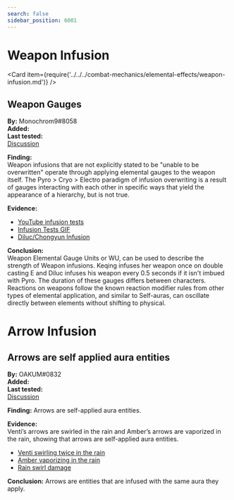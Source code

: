```yaml
---
search: false
sidebar_position: 6001
---
```


# Weapon Infusion

<Card item={require('../../../combat-mechanics/elemental-effects/weapon-infusion.md')} />

## Weapon Gauges

**By:** Monochrom9\#8058  
**Added:** <Version date="2021-06-17" />  
**Last tested:** <VersionHl date="2021-06-17" />  
[Discussion](https://tickets.deeznuts.moe/ticket-archive/attachments_842230647569514516_855295698118901840_transcript-weapon-gauge-theory.html)

**Finding:**  
Weapon infusions that are not explicitly stated to be "unable to be overwritten" operate through applying
elemental gauges to the weapon itself. The Pyro > Cryo > Electro paradigm of infusion overwriting is a result of gauges
interacting with each other in specific ways that yield the appearance of a hierarchy, but is not true.

**Evidence:**

* [YouTube infusion tests](https://youtu.be/rJKYkrvlnxg)
* [Infusion Tests GIF](https://imgur.com/a/wAchZUi)
* [Diluc/Chongyun Infusion](https://imgur.com/a/mbixEuJ)

**Conclusion:**  
Weapon Elemental Gauge Units or WU, can be used to describe the strength of Weapon infusions. Keqing infuses her
weapon once on double casting E and Diluc infuses his weapon every 0.5 seconds if it isn't imbued with Pyro.
The duration of these gauges differs between characters. Reactions on weapons follow the known reaction modifier rules
from other types of elemental application, and similar to Self-auras, can oscillate directly between elements without shifting to physical.

# Arrow Infusion

## Arrows are self applied aura entities

**By:** OAKUM\#0832  
**Added:** <Version date="2021-07-08" />  
**Last tested:** <VersionHl date="2021-07-08" />  
[Discussion](https://tickets.deeznuts.moe/ticket-archive/attachments_860818239135547413_862658895611953162_transcript-arrows-are-self-applied-aura-entities.html)

**Finding:** Arrows are self-applied aura entities.

**Evidence:**  
Venti’s arrows are swirled in the rain and Amber’s arrows are vaporized in the rain, showing that arrows are self-applied aura entities.

* [Venti swirling twice in the rain](https://youtu.be/5hX2UeGsLXc)
* [Amber vaporizing in the rain](https://youtu.be/qXwODL_xtuk)
* [Rain swirl damage](https://youtu.be/yT7cYnd8wHo)

**Conclusion:** Arrows are entities that are infused with the same aura they apply.
